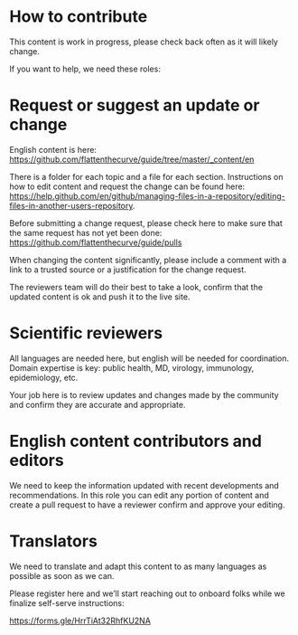 # How to contribute
This content is work in progress, please check back often as it will likely change.

If you want to help, we need these roles:

# Request or suggest an update or change

English content is here: https://github.com/flattenthecurve/guide/tree/master/_content/en

There is a folder for each topic and a file for each section. Instructions on how to edit content and request the change can be found here: https://help.github.com/en/github/managing-files-in-a-repository/editing-files-in-another-users-repository.

Before submitting a change request, please check here to make sure that the same request has not yet been done: https://github.com/flattenthecurve/guide/pulls

When changing the content significantly, please include a comment with a link to a trusted source or a justification for the change request.

The reviewers team will do their best to take a look, confirm that the updated content is ok and push it to the live site.

# Scientific reviewers
All languages are needed here, but english will be needed for coordination. Domain expertise is key: public health, MD, virology, immunology, epidemiology, etc.

Your job here is to review updates and changes made by the community and confirm they are accurate and appropriate.

# English content contributors and editors
We need to keep the information updated with recent developments and recommendations. In this role you can edit any portion of content and create a pull request to have a reviewer confirm and approve your editing.

# Translators
We need to translate and adapt this content to as many languages as possible as soon as we can.

Please register here and we’ll start reaching out to onboard folks while we finalize self-serve instructions:

https://forms.gle/HrrTiAt32RhfKU2NA
